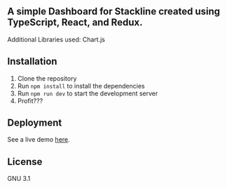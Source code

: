 ## A simple Dashboard for Stackline created using TypeScript, React, and Redux.

Additional Libraries used: Chart.js

## Installation

1. Clone the repository
2. Run `npm install` to install the dependencies
3. Run `npm run dev` to start the development server
4. Profit???

## Deployment

See a live demo [here](https://redplusblue.github.io/stackline).

## License

GNU 3.1
